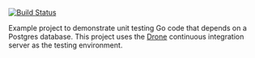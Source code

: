 [![Build Status](http://beta.drone.io/api/badges/drone-demos/drone-go-postgres/status.svg)](http://beta.drone.io/drone-demos/drone-go-postgres)

Example project to demonstrate unit testing Go code that depends on a Postgres database. This project uses the [Drone](https://github.com/drone/drone) continuous integration server as the testing environment.

